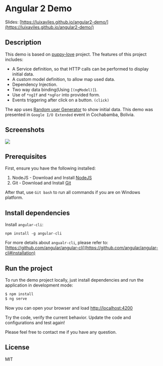 Angular 2 Demo
===========================================================

Slides: [https://luixaviles.github.io/angular2-demo/](https://luixaviles.github.io/angular2-demo/)

## Description

This demo is based on [puppy-love](https://github.com/kara/puppy-love) project.
The features of this project includes:

* A Service definition, so that HTTP calls can be performed to display initial data.
* A custom model definition, to allow map used data.
* Dependency Injection.
* Two way data binding(Using `[(ngModel)]`).
* Use of `*ngIf` and `*ngFor` into provided form.
* Events triggering after click on a button. `(click)`

The app uses [Random user Generator](https://randomuser.me) to show initial data.
This demo was presented in `Google I/O Extended` event in Cochabamba, Bolivia.

## Screenshots
![](/screenshots/main-page.jpg?raw=true)

## Prerequisites

First, ensure you have the following installed:

1. NodeJS - Download and Install [NodeJS](http://http://nodejs.org)
2. Git - Download and Install [Git](http://git-scm.com)

After that, use `Git bash` to run all commands if you are on Windows platform.

## Install dependencies

Install `angular-cli`:

```
npm install -g angular-cli
```

For more details about `angualr-cli`, please refer to: [https://github.com/angular/angular-cli](https://github.com/angular/angular-cli#installation)

## Run the project

To run the demo project locally, just install dependencies and run the application in development mode:

```bash
$ npm install
$ ng serve
```

Now you can open your browser and load [http://localhost:4200](http://localhost:4200)

Try the code, verify the current behavior. Update the code and configurations and test again!

Please feel free to contact me if you have any question.

## License

MIT
